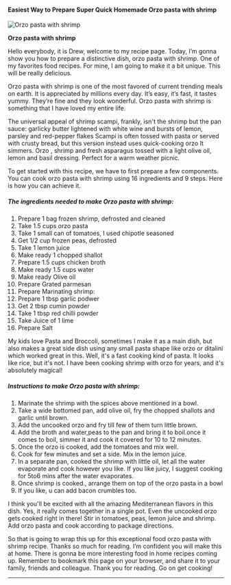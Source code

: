             

#### Easiest Way to Prepare Super Quick Homemade Orzo pasta with shrimp

![Orzo pasta with shrimp](https://img-global.cpcdn.com/recipes/145d4fdcbcd499fa/751x532cq70/orzo-pasta-with-shrimp-recipe-main-photo.jpg)

**Orzo pasta with shrimp**

Hello everybody, it is Drew, welcome to my recipe page. Today, I’m gonna show you how to prepare a distinctive dish, orzo pasta with shrimp. One of my favorites food recipes. For mine, I am going to make it a bit unique. This will be really delicious.

Orzo pasta with shrimp is one of the most favored of current trending meals on earth. It is appreciated by millions every day. It’s easy, it’s fast, it tastes yummy. They’re fine and they look wonderful. Orzo pasta with shrimp is something that I have loved my entire life.

The universal appeal of shrimp scampi, frankly, isn't the shrimp but the pan sauce: garlicky butter lightened with white wine and bursts of lemon, parsley and red-pepper flakes Scampi is often tossed with pasta or served with crusty bread, but this version instead uses quick-cooking orzo It simmers. Orzo , shrimp and fresh asparagus tossed with a light olive oil, lemon and basil dressing. Perfect for a warm weather picnic.

To get started with this recipe, we have to first prepare a few components. You can cook orzo pasta with shrimp using 16 ingredients and 9 steps. Here is how you can achieve it.

##### The ingredients needed to make Orzo pasta with shrimp:

1.  Prepare 1 bag frozen shrimp, defrosted and cleaned
2.  Take 1.5 cups orzo pasta
3.  Take 1 small can of tomatoes, I used chipotle seasoned
4.  Get 1/2 cup frozen peas, defrosted
5.  Take 1 lemon juice
6.  Make ready 1 chopped shallot
7.  Prepare 1.5 cups chicken broth
8.  Make ready 1.5 cups water
9.  Make ready Olive oil
10.  Prepare Grated parmesan
11.  Prepare Marinating shrimp:
12.  Prepare 1 tbsp garlic podwer
13.  Get 2 tbsp cumin powder
14.  Take 1 tbsp red chilli powder
15.  Take Juice of 1 lime
16.  Prepare Salt

My kids love Pasta and Broccoli, sometimes I make it as a main dish, but also makes a great side dish using any small pasta shape like orzo or ditalini which worked great in this. Well, it's a fast cooking kind of pasta. It looks like rice, but it's not. I have been cooking shrimp with orzo for years, and it's absolutely magical!

##### Instructions to make Orzo pasta with shrimp:

1.  Marinate the shrimp with the spices above mentioned in a bowl.
2.  Take a wide bottomed pan, add olive oil, fry the chopped shallots and garlic until brown.
3.  Add the uncooked orzo and fry till few of them turn little brown.
4.  Add the broth and water,peas to the pan and bring it to boil.once it comes to boil, simmer it and cook it covered for 10 to 12 minutes.
5.  Once the orzo is cooked, add the tomatoes and mix well.
6.  Cook for few minutes and set a side. Mix in the lemon juice.
7.  In a separate pan, cooked the shrimp with little oil, let all the water evaporate and cook however you like. If you like juicy, I suggest cooking for 5to6 mins after the water evaporates.
8.  Once shrimp is cooked., arrange them on top of the orzo pasta in a bowl
9.  If you like, u can add bacon crumbles too.

I think you'll be excited with all the amazing Mediterranean flavors in this dish. Yes, it really comes together in a single pot. Even the uncooked orzo gets cooked right in there! Stir in tomatoes, peas, lemon juice and shrimp. Add orzo pasta and cook according to package directions.

So that is going to wrap this up for this exceptional food orzo pasta with shrimp recipe. Thanks so much for reading. I’m confident you will make this at home. There is gonna be more interesting food in home recipes coming up. Remember to bookmark this page on your browser, and share it to your family, friends and colleague. Thank you for reading. Go on get cooking!

* * *